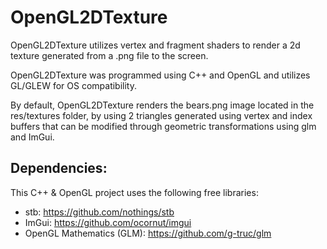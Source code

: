 # OpenGL2DTexture

OpenGL2DTexture utilizes vertex and fragment shaders to render a 2d texture generated from a .png file to the screen.

OpenGL2DTexture was programmed using C++ and OpenGL and utilizes GL/GLEW for OS compatibility. 

By default, OpenGL2DTexture renders the bears.png image located in the res/textures folder, by using 2 triangles generated using vertex and index buffers that can be modified through geometric transformations using glm and ImGui. 

## Dependencies: 
This C++ & OpenGL project uses the following free libraries:
- stb: https://github.com/nothings/stb
- ImGui: https://github.com/ocornut/imgui
- OpenGL Mathematics (GLM): https://github.com/g-truc/glm
